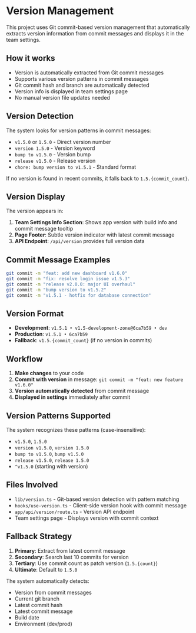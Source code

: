 # Version Management

This project uses Git commit-based version management that automatically extracts version information from commit messages and displays it in the team settings.

## How it works

- Version is automatically extracted from Git commit messages
- Supports various version patterns in commit messages
- Git commit hash and branch are automatically detected
- Version info is displayed in team settings page
- No manual version file updates needed

## Version Detection

The system looks for version patterns in commit messages:
- `v1.5.0` or `1.5.0` - Direct version number
- `version 1.5.0` - Version keyword
- `bump to v1.5.0` - Version bump
- `release v1.5.0` - Release version
- `chore: bump version to v1.5.1` - Standard format

If no version is found in recent commits, it falls back to `1.5.{commit_count}`.

## Version Display

The version appears in:
1. **Team Settings Info Section**: Shows app version with build info and commit message tooltip
2. **Page Footer**: Subtle version indicator with latest commit message
3. **API Endpoint**: `/api/version` provides full version data

## Commit Message Examples

```bash
git commit -m "feat: add new dashboard v1.6.0"
git commit -m "fix: resolve login issue v1.5.3"  
git commit -m "release v2.0.0: major UI overhaul"
git commit -m "bump version to v1.5.2"
git commit -m "v1.5.1 - hotfix for database connection"
```

## Version Format

- **Development**: `v1.5.1 • v1.5-development-zone@6ca7b59 • dev`
- **Production**: `v1.5.1 • 6ca7b59`
- **Fallback**: `v1.5.{commit_count}` (if no version in commits)

## Workflow

1. **Make changes** to your code
2. **Commit with version** in message: `git commit -m "feat: new feature v1.6.0"`
3. **Version automatically detected** from commit message
4. **Displayed in settings** immediately after commit

## Version Patterns Supported

The system recognizes these patterns (case-insensitive):
- `v1.5.0`, `1.5.0`
- `version v1.5.0`, `version 1.5.0`
- `bump to v1.5.0`, `bump v1.5.0`
- `release v1.5.0`, `release 1.5.0`
- `^v1.5.0` (starting with version)

## Files Involved

- `lib/version.ts` - Git-based version detection with pattern matching
- `hooks/use-version.ts` - Client-side version hook with commit message
- `app/api/version/route.ts` - Version API endpoint
- Team settings page - Displays version with commit context

## Fallback Strategy

1. **Primary**: Extract from latest commit message
2. **Secondary**: Search last 10 commits for version
3. **Tertiary**: Use commit count as patch version (`1.5.{count}`)
4. **Ultimate**: Default to `1.5.0`

The system automatically detects:
- Version from commit messages
- Current git branch
- Latest commit hash
- Latest commit message
- Build date
- Environment (dev/prod)
